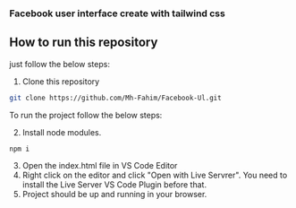 <h3>Facebook user interface create with tailwind css</h3>

## How to run this repository

just follow the below steps:

1. Clone this repository

```sh
git clone https://github.com/Mh-Fahim/Facebook-Ul.git
```

To run the project follow the below steps:

2. Install node modules.

```sh
npm i
```

3. Open the index.html file in VS Code Editor
4. Right click on the editor and click "Open with Live Servrer". You need to install the Live Server VS Code Plugin before that.
5. Project should be up and running in your browser.
